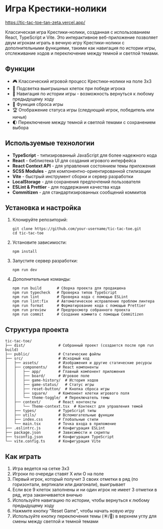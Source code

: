 # Игра Крестики-нолики

https://tic-tac-toe-tan-zeta.vercel.app/

Классическая игра Крестики-нолики, созданная с использованием React, TypeScript и Vite. Это интерактивное веб-приложение позволяет двум игрокам играть в вечную игру Крестики-нолики с дополнительными функциями, такими как навигация по истории игры, отслеживание ходов и переключение между темной и светлой темами.

## Функции

- 🎮 Классический игровой процесс Крестики-нолики на поле 3x3
- 🎯 Подсветка выигрышных клеток при победе игрока
- 📜 Навигация по истории игры - возможность вернуться к любому предыдущему ходу
- 🔄 Функция сброса игры
- 🏆 Отображение статуса игры (следующий игрок, победитель или ничья)
- 🌓 Переключение между темной и светлой темами с сохранением выбора

## Используемые технологии
- **TypeScript** - типизированный JavaScript для более надежного кода
- **React** - библиотека UI для создания игрового интерфейса
- **React Context API** - для управления состоянием темы приложения
- **SCSS Modules** - для компонентно-ориентированной стилизации
- **Vite** - быстрый инструмент сборки и сервер разработки
- **LocalStorage** - для сохранения предпочтений пользователя
- **ESLint & Prettier** - для поддержания качества кода
- **Commitizen** - для стандартизированных сообщений коммитов


## Установка и настройка

1. Клонируйте репозиторий:
   ```
   git clone https://github.com/your-username/tic-tac-toe.git
   cd tic-tac-toe
   ```

2. Установите зависимости:
   ```
   npm install
   ```

3. Запустите сервер разработки:
   ```
   npm run dev
   ```

4. Дополнительные команды:
   ```
   npm run build       # Сборка проекта для продакшена
   npm run typecheck   # Проверка типов TypeScript
   npm run lint        # Проверка кода с помощью ESLint
   npm run lint:fix    # Автоматическое исправление проблем линтера
   npm run format      # Форматирование кода с помощью Prettier
   npm run preview     # Предпросмотр собранного проекта
   npm run commit      # Создание коммита с помощью Commitizen
   ```

## Структура проекта

```
tic-tac-toe/
├── dist/               # Собранный проект (создается после npm run build)
├── public/             # Статические файлы
├── src/                # Исходный код
│   ├── assets/         # Изображения и другие статические ресурсы
│   ├── components/     # React компоненты
│   │   ├── app/        # Главный компонент приложения
│   │   ├── board/      # Игровое поле
│   │   ├── game-history/  # История ходов
│   │   ├── game-status/   # Статус игры
│   │   ├── reset-button/  # Кнопка сброса игры
│   │   ├── square/     # Компонент клетки игрового поля
│   │   └── theme-toggle/  # Переключатель темы
│   ├── context/        # React контексты
│   │   └── Theme-context.tsx  # Контекст для управления темой
│   ├── types/          # TypeScript типы
│   ├── utils/          # Вспомогательные функции
│   ├── index.css       # Глобальные стили
│   └── main.tsx        # Точка входа в приложение
├── .eslintrc.js        # Конфигурация ESLint
├── package.json        # Зависимости и скрипты
├── tsconfig.json       # Конфигурация TypeScript
└── vite.config.ts      # Конфигурация Vite
```

## Как играть

1. Игра ведется на сетке 3x3
2. Игроки по очереди ставят X или O на поле
3. Первый игрок, который получит 3 своих отметки в ряд (по горизонтали, вертикали или диагонали), выигрывает
4. Если все 9 клеток заполнены и ни один игрок не имеет 3 отметки в ряд, игра заканчивается вничью
5. Используйте навигацию по истории, чтобы вернуться к любому предыдущему ходу
6. Нажмите кнопку "Reset Game", чтобы начать новую игру
7. Используйте кнопку переключения темы (☀️/🌙) в верхнем углу для смены между светлой и темной темами
